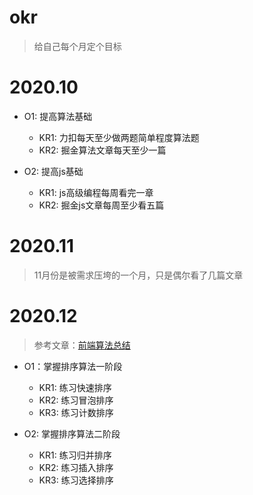 # okr

>给自己每个月定个目标

# 2020.10

- O1: 提高算法基础

  - KR1: 力扣每天至少做两题简单程度算法题
  - KR2: 掘金算法文章每天至少一篇


- O2: 提高js基础

   - KR1: js高级编程每周看完一章
   - KR2: 掘金js文章每周至少看五篇

# 2020.11

>11月份是被需求压垮的一个月，只是偶尔看了几篇文章

# 2020.12

>参考文章：[前端算法总结](https://juejin.cn/post/6900698814093459463?utm_source=gold_browser_extension)

- O1：掌握排序算法一阶段
  - KR1: 练习快速排序
  - KR2: 练习冒泡排序
  - KR3: 练习计数排序

- O2: 掌握排序算法二阶段
  - KR1: 练习归并排序
  - KR2: 练习插入排序
  - KR3: 练习选择排序